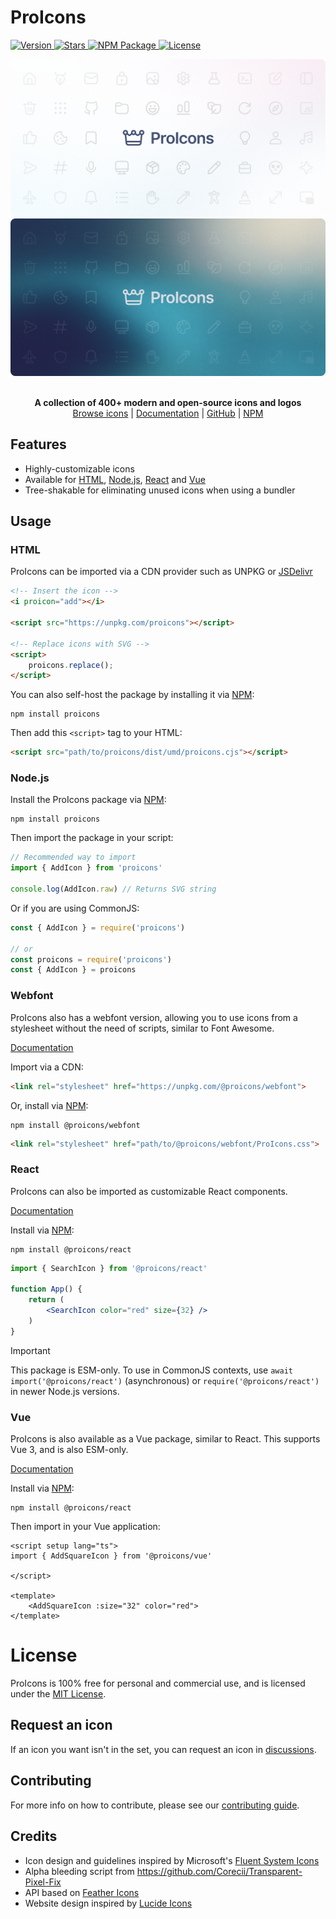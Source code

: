 # ProIcons

<p>
    <a href="https://github.com/ProCode-Software/proicons/releases">
        <img src="https://img.shields.io/github/v/release/ProCode-Software/proicons?style=for-the-badge&color=rgb(172, 229, 251)"
            alt="Version">
    </a>
    <a href="">
        <img src="https://img.shields.io/github/stars/ProCode-Software/proicons?style=for-the-badge&color=rgb(255, 215, 142)"
            alt="Stars">
    </a>
    <a href="https://www.npmjs.com/package/proicons">
        <img src="https://img.shields.io/npm/dm/proicons?label=downloads&style=for-the-badge&color=rgb(180, 240, 155)"
            alt="NPM Package">
    </a>
    <a href="https://github.com/ProCode-Software/proicons/blob/main/LICENSE">
        <img src="https://img.shields.io/github/license/ProCode-Software/proicons?style=for-the-badge&color=rgb(252, 197, 232)"
            alt="License">
    </a>
</p>

<img src="https://raw.githubusercontent.com/ProCode-Software/proicons/main/.github/images/github-cover_light.png#gh-light-mode-only">
<img src="https://raw.githubusercontent.com/ProCode-Software/proicons/main/.github/images/github-cover_dark.png#gh-dark-mode-only">

<p align="center">
<br>
<b>A collection of 400+ modern and open-source icons and logos</b>
<br>
<a href="https://procode-software.github.io/proicons/icons">Browse icons</a> | 
<a href="https://procode-software.github.io/proicons/docs/introduction/about">Documentation</a> | 
<a href="https://github.com/ProCode-Software/proicons">GitHub</a> | 
<a href="https://www.npmjs.com/package/proicons">NPM</a>
</p>

## Features
- Highly-customizable icons
- Available for [HTML](https://procode-software.github.io/proicons/docs/html-api), [Node.js](https://procode-software.github.io/proicons/docs/html-api), [React](https://procode-software.github.io/proicons/docs/react) and [Vue](https://procode-software.github.io/proicons/docs/vue)
- Tree-shakable for eliminating unused icons when using a bundler

## Usage

### HTML
ProIcons can be imported via a CDN provider such as UNPKG or [JSDelivr](https://www.jsdelivr.com/package/npm/proicons)

```html
<!-- Insert the icon -->
<i proicon="add"></i>

<script src="https://unpkg.com/proicons"></script>

<!-- Replace icons with SVG -->
<script>
    proicons.replace();
</script>
```

You can also self-host the package by installing it via [NPM](https://www.npmjs.com/package/proicons):

```shell
npm install proicons
```
Then add this `<script>` tag to your HTML:
```html
<script src="path/to/proicons/dist/umd/proicons.cjs"></script>
```

### Node.js
Install the ProIcons package via [NPM](https://www.npmjs.com/package/proicons):

```shell
npm install proicons
```

Then import the package in your script:

```javascript
// Recommended way to import
import { AddIcon } from 'proicons'

console.log(AddIcon.raw) // Returns SVG string
```
Or if you are using CommonJS:
```javascript
const { AddIcon } = require('proicons')

// or
const proicons = require('proicons')
const { AddIcon } = proicons
```

### Webfont
ProIcons also has a webfont version, allowing you to use icons from a stylesheet without the need of scripts, similar to Font Awesome.

[Documentation](https://procode-software.github.io/proicons/docs/webfont)

Import via a CDN:
```html
<link rel="stylesheet" href="https://unpkg.com/@proicons/webfont">
```
Or, install via [NPM](https://npmjs.com/package/@proicons/webfont):

```shell
npm install @proicons/webfont
```
```html
<link rel="stylesheet" href="path/to/@proicons/webfont/ProIcons.css">
```

### React
ProIcons can also be imported as customizable React components.

[Documentation](https://procode-software.github.io/proicons/docs/react)

Install via [NPM](https://npmjs.com/package/@proicons/react):
```shell
npm install @proicons/react
```
```jsx
import { SearchIcon } from '@proicons/react'

function App() {
    return (
        <SearchIcon color="red" size={32} />
    )
}
```
> [!IMPORTANT]
> This package is ESM-only. To use in CommonJS contexts, use `await import('@proicons/react')` (asynchronous) or `require('@proicons/react')` in newer Node.js versions.

### Vue
ProIcons is also available as a Vue package, similar to React. This supports Vue 3, and is also ESM-only.

[Documentation](https://procode-software.github.io/proicons/docs/vue)

Install via [NPM](https://npmjs.com/package/@proicons/vue):

```shell
npm install @proicons/react
```

Then import in your Vue application:
```vue
<script setup lang="ts">
import { AddSquareIcon } from '@proicons/vue'

</script>

<template>
    <AddSquareIcon :size="32" color="red">
</template>
```

# License
ProIcons is 100% free for personal and commercial use, and is licensed under the [MIT License](https://github.com/ProCode-Software/proicons?tab=MIT-1-ov-file).

## Request an icon
If an icon you want isn't in the set, you can request an icon in [discussions](https://github.com/ProCode-Software/proicons/discussions/categories/icon-requests).

## Contributing
For more info on how to contribute, please see our [contributing guide](https://github.com/ProCode-Software/proicons/blob/main/CONTRIBUTING.md).

## Credits
-   Icon design and guidelines inspired by Microsoft's [Fluent System Icons](https://github.com/microsoft/fluentui-system-icons)
-   Alpha bleeding script from https://github.com/Corecii/Transparent-Pixel-Fix
-   API based on [Feather Icons](https://github.com/feathericons/feather)
-   Website design inspired by [Lucide Icons](https://github.com/lucide-icons/lucide)